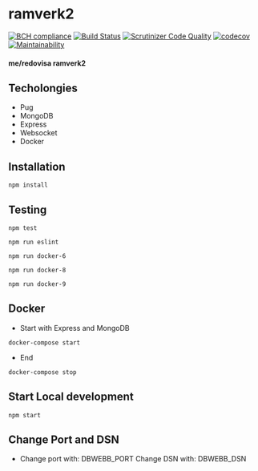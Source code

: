 # ramverk2
[![BCH compliance](https://bettercodehub.com/edge/badge/ericN93/ramverk2?branch=master)](https://bettercodehub.com/)
[![Build Status](https://travis-ci.org/ericN93/ramverk2.svg?branch=master)](https://travis-ci.org/ericN93/ramverk2)
[![Scrutinizer Code Quality](https://scrutinizer-ci.com/g/ericN93/ramverk2/badges/quality-score.png?b=master)](https://scrutinizer-ci.com/g/ericN93/ramverk2/?branch=master)
[![codecov](https://codecov.io/gh/ericN93/ramverk2/branch/master/graph/badge.svg)](https://codecov.io/gh/ericN93/ramverk2)
[![Maintainability](https://api.codeclimate.com/v1/badges/8f322786426933d03243/maintainability)](https://codeclimate.com/github/ericN93/ramverk2/maintainability)

#### me/redovisa ramverk2

## Techolongies

- Pug
- MongoDB
- Express
- Websocket
- Docker

## Installation
```
npm install
```

## Testing
```
npm test
```
```
npm run eslint
```
```
npm run docker-6
```
```
npm run docker-8
```
```
npm run docker-9
```

## Docker
- Start with Express and MongoDB
```
docker-compose start
```
- End 
```
docker-compose stop
```

## Start Local development
```
npm start
```

## Change Port and DSN
- Change port with: DBWEBB_PORT Change DSN with: DBWEBB_DSN
